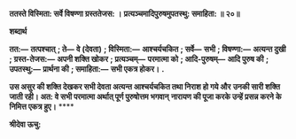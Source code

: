 **ततस्ते विस्मिता: सर्वे विषण्णा ग्रस्ततेजस: ।** **प्रत्यञ्चमादिपुरुषमुपतस्थु: समाहिता: ॥ २०॥** 

**शब्दार्थ** 

**तत:—** **तत्पश्चात्** **; ते—** **वे (देवता)** **; विस्मिता:—** **आश्चर्यचकित** **; सर्वे—** **सभी** **; विषण्णा:—** **अत्यन्त दुखी** **; ग्रस्त-तेजस:—** **अपनी शक्ति खोकर** **; प्रत्यञ्चम्—** **परमात्मा को** **; आदि-पुरुषम्—** **आदि पुरुष की** **; उपतस्थु:—** **प्रार्थना की** **; समाहिता:—** **सभी एकत्र होकर।** **.** 

**उस असुर की शक्ति देखकर सभी देवता अत्यन्त आश्चर्यचकित तथा निराश हो गये और** **उनकी सारी शक्ति जाती रही। अत: वे सभी परमात्मा अर्थात् पूर्ण पुरुषोत्तम भगवान्** **नारायण की पूजा करके उन्हें प्रसन्न करने के निमित्त एकत्र हुए।** **** 

**श्रीदेवा ऊचु:** 